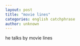 ```yaml
---
layout: post
title: "movie lines"
categories: english catchphrase
author: unknown
---
```


he talks by movie lines
